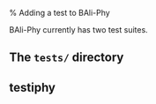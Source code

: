 % Adding a test to BAli-Phy

BAli-Phy currently has two test suites.

## The `tests/` directory

## testiphy
